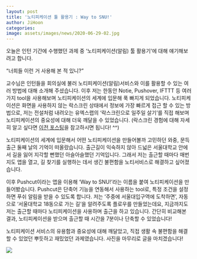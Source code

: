 ```yaml
---
layout: post
title: '노티피케이션 툴 활용기 : Way to SNU!'
author: JiHoon
categories: 
image: assets/images/news/2020-06-29-02.jpg
---
```

오늘은 인턴 기간에 수행했던 과제 중 ‘노티피케이션(알림) 툴 활용기’에 대해 얘기해보려고 합니다.

“너희들 이런 거 사용해 본 적 있니?”

교수님은 인턴들을 회의실에 불러 노티피케이션(알림)서비스와 이를 활용할 수 있는 여러 방법에 대해 소개해 주셨습니다. 이후 저는 한동안 Notie, Pushover, IFTTT 등 여러 가지 tool을 사용해보며 노티피케이션의 세계에 입문해 푹 빠지게 되었습니다. 노티피케이션은 화면을 사용하지 않는 락스크린 상태에서 정보에 가장 빠르게 접근 할 수 있는 방법으로, 저는 전설처럼 내려오는 유엑스랩의 ‘락스크린으로 일주일 살기’를 직접 해보며 노티피케이션의 중요성에 대해 더욱 깨달을 수 있었습니다. (락스크린 경험에 대해 자세히 알고 싶다면 [이전 포스팅](https://ux.snu.ac.kr/2020/01/08/zerodepth.html)을 참고하시면 됩니다! ^^)

노티피케이션의 세계에 입문해서 어떤 노티피케이션을 만들어볼까 고민하던 와중, 문득 출근 둘째 날의 기억이 떠올랐습니다. 출근길이 익숙하지 않아 드넓은 서울대학교 안에서 길을 잃어 지각할 뻔했던 아슬아슬했던 기억입니다. 그래서 저는 출근할 때마다 매번 지도 앱을 열고, 길 찾기를 실행하는 데서 생긴 불편함을 노티서비스로 해결하고 싶어졌습니다.

이후 Pushcut이라는 앱을 이용해 ‘Way to SNU!’라는 이름을 붙여 노티피케이션을 만들어봤습니다. Pushcut은 단축어 기능을 연동해서 사용하는 tool로, 특정 조건을 설정하면 푸쉬 알림을 받을 수 있도록 합니다. 저는 ‘주중에 서울대입구역에 도착하면’, 자동으로 ‘서울대학교 18동으로 가는 길’을 알려주도록 플로우를 만들었는데요, 지금까지도 저는 출근할 때마다 노티피케이션을 사용하며 출근을 하고 있습니다. 간단히 비교해본 결과, 노티피케이션을 받으며 출근할 때 시간을 7분이나 단축할 수 있었습니다!

노티피케이션 서비스의 유용함과 중요성에 대해 깨달았고, 직접 생활 속 불편함을 해결할 수 있었던 뿌듯하고 재밌었던 과제였습니다. 사진을 마무리로 글을 마치겠습니다!

<img src="{{site.baseurl}}/assets/images/news/2020-06-29-02.jpg">
